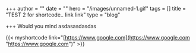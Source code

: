 +++
author = ""
date = ""
hero = "/images/unnamed-1.gif"
tags = []
title = "TEST 2 for shortcode.. link link"
type = "blog"

+++
Would you mind asdasasdasdas

{{< myshortcode link="[https://www.google.com](https://www.google.com "https://www.google.com")" >}}